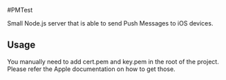 #PMTest

Small Node.js server that is able to send Push Messages to iOS devices.

## Usage
You manually need to add cert.pem and key.pem in the root of the project. Please refer the Apple documentation on how to get those.